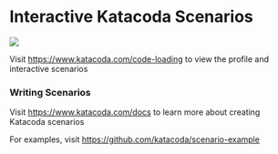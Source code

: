 # Interactive Katacoda Scenarios

[![](http://shields.katacoda.com/katacoda/code-loading/count.svg)](https://www.katacoda.com/code-loading "Get your profile on Katacoda.com")

Visit https://www.katacoda.com/code-loading to view the profile and interactive scenarios

### Writing Scenarios
Visit https://www.katacoda.com/docs to learn more about creating Katacoda scenarios

For examples, visit https://github.com/katacoda/scenario-example
